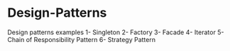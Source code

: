 # Design-Patterns
Design patterns examples 
1- Singleton
2- Factory 
3- Facade
4- Iterator
5- Chain of Responsibility Pattern
6- Strategy Pattern